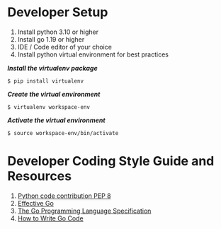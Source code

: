# Developer Setup 
1) Install python 3.10 or higher
2) Install go 1.19 or higher 
3) IDE / Code editor of your choice 
4) Install python virtual  environment for best practices

***Install the virtualenv package***
```shell
$ pip install virtualenv
```
***Create the virtual environment***
```shell
$ virtualenv workspace-env
```
***Activate the virtual environment***
```shell
$ source workspace-env/bin/activate
```
# Developer Coding Style Guide and Resources 
1. [Python code contribution PEP 8](https://peps.python.org/pep-0008/)
2. [Effective Go](https://go.dev/doc/effective_go)
3. [The Go Programming Language Specification](https://go.dev/ref/spec)
4. [How to Write Go Code](https://go.dev/doc/code)
